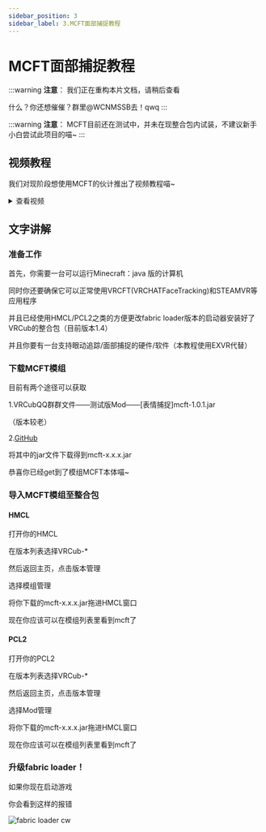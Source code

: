```yaml
---
sidebar_position: 3
sidebar_label: 3.MCFT面部捕捉教程
---
```


# MCFT面部捕捉教程

:::warning
**注意**：
我们正在重构本片文档，请稍后查看

什么？你还想催催？群里@WCNMSSB去！qwq
:::


:::warning
**注意**：
MCFT目前还在测试中，并未在现整合包内试装，不建议新手小白尝试此项目的喵~
:::

## 视频教程

我们对现阶段想使用MCFT的伙计推出了视频教程喵~
<details>
  <summary>查看视频</summary>
  <iframe style={{"width":"100%", "aspectRatio":"16/9"}} src="//player.bilibili.com/player.html?isOutside=true&aid=114615094612673&bvid=BV1iY7QzYE8b&cid=30292053872&p=1" scrolling="yes" border="0" frameborder="no" framespacing="0" allowfullscreen="true"></iframe>
</details>


## 文字讲解

### 准备工作

首先，你需要一台可以运行Minecraft：java 版的计算机

同时你还要确保它可以正常使用VRCFT(VRCHATFaceTracking)和STEAMVR等应用程序

并且已经使用HMCL/PCL2之类的方便更改fabric loader版本的启动器安装好了VRCub的整合包（目前版本1.4）

并且你要有一台支持眼动追踪/面部捕捉的硬件/软件（本教程使用EXVR代替）

### 下载MCFT模组

目前有两个途径可以获取

1.VRCubQQ群群文件——测试版Mod——[表情捕捉]mcft-1.0.1.jar

（版本较老）

2.[GitHub](https://github.com/squi2rel/MCFaceTracking/releases)

将其中的jar文件下载得到mcft-x.x.x.jar

恭喜你已经get到了模组MCFT本体喵~

### 导入MCFT模组至整合包

#### HMCL

打开你的HMCL

在版本列表选择VRCub-*

然后返回主页，点击版本管理

选择模组管理

将你下载的mcft-x.x.x.jar拖进HMCL窗口

现在你应该可以在模组列表里看到mcft了

#### PCL2

打开你的PCL2

在版本列表选择VRCub-*

然后返回主页，点击版本管理

选择Mod管理

将你下载的mcft-x.x.x.jar拖进HMCL窗口

现在你应该可以在模组列表里看到mcft了


### 升级fabric loader！

如果你现在启动游戏

你会看到这样的报错

![fabric loader cw](/docs-img/mcftfbe.png)

